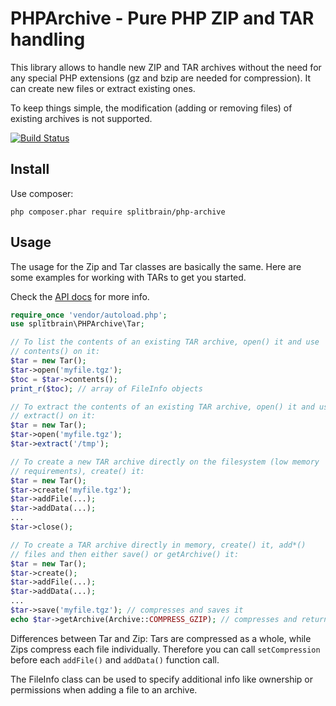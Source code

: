 PHPArchive - Pure PHP ZIP and TAR handling
==========================================

This library allows to handle new ZIP and TAR archives without the need for any special PHP extensions (gz and bzip are
needed for compression). It can create new files or extract existing ones.

To keep things simple, the modification (adding or removing files) of existing archives is not supported.

[![Build Status](https://travis-ci.org/splitbrain/php-archive.svg)](https://travis-ci.org/splitbrain/php-archive)

Install
-------

Use composer:

```php composer.phar require splitbrain/php-archive```

Usage
-----

The usage for the Zip and Tar classes are basically the same. Here are some
examples for working with TARs to get you started.

Check the [API docs](https://splitbrain.github.io/php-archive/) for more
info.


```php
require_once 'vendor/autoload.php';
use splitbrain\PHPArchive\Tar;

// To list the contents of an existing TAR archive, open() it and use
// contents() on it:
$tar = new Tar();
$tar->open('myfile.tgz');
$toc = $tar->contents();
print_r($toc); // array of FileInfo objects

// To extract the contents of an existing TAR archive, open() it and use
// extract() on it:
$tar = new Tar();
$tar->open('myfile.tgz');
$tar->extract('/tmp');

// To create a new TAR archive directly on the filesystem (low memory
// requirements), create() it:
$tar = new Tar();
$tar->create('myfile.tgz');
$tar->addFile(...);
$tar->addData(...);
...
$tar->close();

// To create a TAR archive directly in memory, create() it, add*()
// files and then either save() or getArchive() it:
$tar = new Tar();
$tar->create();
$tar->addFile(...);
$tar->addData(...);
...
$tar->save('myfile.tgz'); // compresses and saves it
echo $tar->getArchive(Archive::COMPRESS_GZIP); // compresses and returns it
```

Differences between Tar and Zip: Tars are compressed as a whole, while Zips compress each file individually. Therefore
you can call ```setCompression``` before each ```addFile()``` and ```addData()``` function call.

The FileInfo class can be used to specify additional info like ownership or permissions when adding a file to
an archive. 
